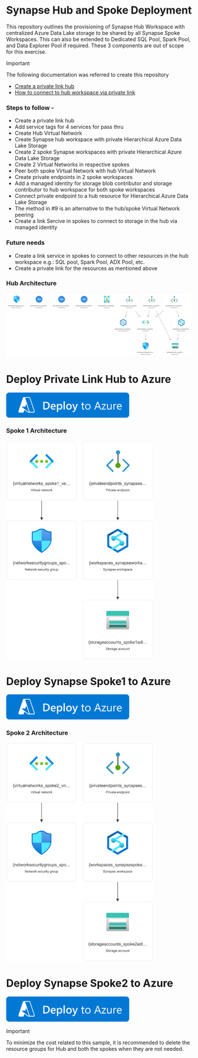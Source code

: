 # Synapse Hub and Spoke Deployment

This repository outlines the provisioning of Synapse Hub Workspace with centralized Azure Data Lake storage to be shared by all Synapse Spoke Workspaces. This can also be extended to Dedicated SQL Pool, Spark Pool, and Data Explorer Pool if required. These 3 components are out of scope for this exercise.

> [!IMPORTANT]
> The following documentation was referred to create this repository

* [Create a private link hub](https://learn.microsoft.com/en-us/azure/synapse-analytics/security/synapse-private-link-hubs)
* [How to connect to hub workspace via private link](https://learn.microsoft.com/en-us/azure/synapse-analytics/security/how-to-connect-to-workspace-with-private-links)

### Steps to follow -

* Create a private link hub
* Add service tags for 4 services for pass thru
* Create Hub Virtual Network
* Create Synapse hub workspace with private Hierarchical Azure Data Lake Storage
* Create 2 spoke Synapse workspaces with private Hierarchical Azure Data Lake Storage
* Create 2 Virtual Networks in respective spokes
* Peer both spoke Virtual Network with hub Virtual Network
* Create private endpoints in 2 spoke workspaces
* Add a managed identity for storage blob contributor and storage contributor to hub workspace for both spoke workspaces
* Connect private endpoint to a hub resource for Hierarchical Azure Data Lake Storage
* The method in #9 is an alternative to the hub/spoke Virtual Network peering
* Create a link Sercive in spokes to connect to storage in the hub via managed identity

### Future needs 
* Create a link service in spokes to connect to other resources in the hub workspace e.g.: SQL pool, Spark Pool, ADX Pool, etc.
* Create a private link for the resources as mentioned above

### Hub Architecture
![Image](https://github.com/avidunixuser/synapsehubandspoke/blob/main/Architecture/hubandspoke.jpg)

# Deploy Private Link Hub to Azure

[![Deploy To Azure](https://raw.githubusercontent.com/Azure/azure-quickstart-templates/master/1-CONTRIBUTION-GUIDE/images/deploytoazure.svg?sanitize=true)](https://portal.azure.com/#create/Microsoft.Template/uri/https%3A%2F%2Fraw.githubusercontent.com%2Favidunixuser%2Fsynapsehubandspoke%2Fmain%2FSynapseHub%2Ftemplate.json)

### Spoke 1 Architecture

<img src="https://github.com/avidunixuser/synapsehubandspoke/blob/main/Architecture/synapsespoke1.jpg" width="400" />

# Deploy Synapse Spoke1 to Azure

[![Deploy To Azure](https://raw.githubusercontent.com/Azure/azure-quickstart-templates/master/1-CONTRIBUTION-GUIDE/images/deploytoazure.svg?sanitize=true)](https://portal.azure.com/#create/Microsoft.Template/uri/https%3A%2F%2Fraw.githubusercontent.com%2Favidunixuser%2Fsynapsehubandspoke%2Fmain%2FSynapseSpoke1%2Ftemplate.json)

### Spoke 2 Architecture

<img src="https://github.com/avidunixuser/synapsehubandspoke/blob/main/Architecture/synapsespoke2.jpg" width="400" />

# Deploy Synapse Spoke2 to Azure

[![Deploy To Azure](https://raw.githubusercontent.com/Azure/azure-quickstart-templates/master/1-CONTRIBUTION-GUIDE/images/deploytoazure.svg?sanitize=true)](https://portal.azure.com/#create/Microsoft.Template/uri/https%3A%2F%2Fraw.githubusercontent.com%2Favidunixuser%2Fsynapsehubandspoke%2Fmain%2FSynapseSpoke2%2Ftemplate.json)

> [!IMPORTANT]
> To minimize the cost related to this sample, it is recommended to delete the resource groups for Hub and both the spokes when they are not needed.


